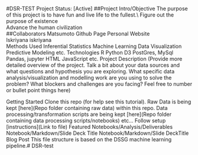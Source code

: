 #DSR-TEST 
Project Status: [Active]
##Project Intro/Objective
The purpose of this project is to have fun and live life to the fullest.\ Figure out the purpose of existence\
Advance the human civilization\
##Collaborators
Matsumoto	Github Page	Personal Website\
Iskriyana	iskriyana	\
Methods Used
Inferential Statistics
Machine Learning
Data Visualization
Predictive Modeling
etc.
Technologies
R
Python
D3
PostGres, MySql
Pandas, jupyter
HTML
JavaScript
etc.
Project Description
(Provide more detailed overview of the project. Talk a bit about your data sources and what questions and hypothesis you are exploring. What specific data analysis/visualization and modelling work are you using to solve the problem? What blockers and challenges are you facing? Feel free to number or bullet point things here)

Getting Started
Clone this repo (for help see this tutorial).
Raw Data is being kept [here](Repo folder containing raw data) within this repo.
Data processing/transformation scripts are being kept [here](Repo folder containing data processing scripts/notebooks)
etc...
Follow setup [instructions](Link to file)
Featured Notebooks/Analysis/Deliverables
Notebook/Markdown/Slide Deck Title
Notebook/Markdown/Slide DeckTitle
Blog Post
This file structure is based on the DSSG machine learning pipeline.# DSR-test
